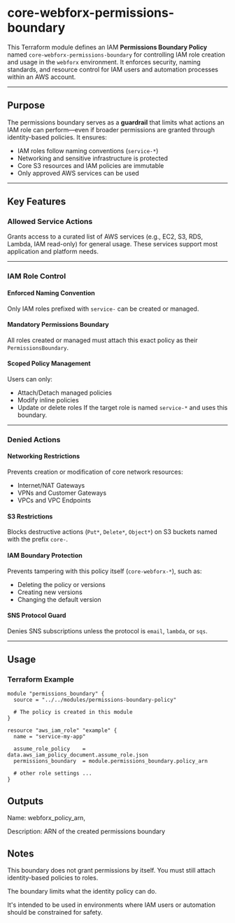 # core-webforx-permissions-boundary

This Terraform module defines an IAM **Permissions Boundary Policy** named `core-webforx-permissions-boundary` for controlling IAM role creation and usage in the `webforx` environment. It enforces security, naming standards, and resource control for IAM users and automation processes within an AWS account.

---

## Purpose

The permissions boundary serves as a **guardrail** that limits what actions an IAM role can perform—even if broader permissions are granted through identity-based policies. It ensures:

- IAM roles follow naming conventions (`service-*`)
- Networking and sensitive infrastructure is protected
- Core S3 resources and IAM policies are immutable
- Only approved AWS services can be used

---

## Key Features

### Allowed Service Actions

Grants access to a curated list of AWS services (e.g., EC2, S3, RDS, Lambda, IAM read-only) for general usage. These services support most application and platform needs.

---

### IAM Role Control

#### Enforced Naming Convention
Only IAM roles prefixed with `service-` can be created or managed.

#### Mandatory Permissions Boundary
All roles created or managed must attach this exact policy as their `PermissionsBoundary`.

#### Scoped Policy Management
Users can only:
- Attach/Detach managed policies
- Modify inline policies
- Update or delete roles
If the target role is named `service-*` and uses this boundary.

---

### Denied Actions

#### Networking Restrictions
Prevents creation or modification of core network resources:
- Internet/NAT Gateways
- VPNs and Customer Gateways
- VPCs and VPC Endpoints

#### S3 Restrictions
Blocks destructive actions (`Put*`, `Delete*`, `Object*`) on S3 buckets named with the prefix `core-`.

#### IAM Boundary Protection
Prevents tampering with this policy itself (`core-webforx-*`), such as:
- Deleting the policy or versions
- Creating new versions
- Changing the default version

#### SNS Protocol Guard
Denies SNS subscriptions unless the protocol is `email`, `lambda`, or `sqs`.

---

## Usage

### Terraform Example

```hcl
module "permissions_boundary" {
  source = "../../modules/permissions-boundary-policy"

  # The policy is created in this module
}

resource "aws_iam_role" "example" {
  name = "service-my-app"

  assume_role_policy    = data.aws_iam_policy_document.assume_role.json
  permissions_boundary  = module.permissions_boundary.policy_arn

  # other role settings ...
}
```

## Outputs
	
Name: webforx_policy_arn, 

Description: ARN of the created permissions boundary

## Notes
This boundary does not grant permissions by itself. You must still attach identity-based policies to roles.

The boundary limits what the identity policy can do.

It's intended to be used in environments where IAM users or automation should be constrained for safety.



